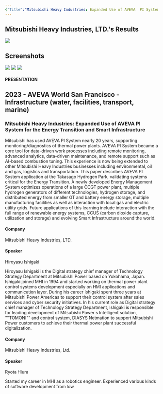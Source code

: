 ```yaml
---
{"Title":"Mitsubishi Heavy Industries: Expanded Use of AVEVA  PI System  for the Energy Transition and Smart Infrastructure","year":2023,"Industry":"Transportation","URL":"https://resources.osisoft.com/presentations/mitsubishi-heavy-industries--expanded-use-of-aveva%E2%84%A2-pi-system%E2%84%A2-for-the-energy-transition-and-smart-infrastructure/","PDF":"https://cdn.osisoft.com/osi/presentations/2023-AVEVA-San-Francisco/UC23NA-3INF02-MitsubishiHeavyIndustries-Ishigaki-MHI.pdf","Company":"Mitsubishi Heavy Industries, LTD.","Keywords":["Data diode","Sustainability","Electrolyzer","Battery","Hydrogen"],"dg-publish":true,"permalink":"/aveva/customer-stories/2023/2023-mitsubishi-heavy-industries-ltd-mitsubishi-heavy-industries-expanded-use-of-aveva-pi-system-for-the-energy-transition-and-smart-infrastructure/","dgPassFrontmatter":true}
---
```


## Mitsubishi Heavy Industries, LTD.'s Results
![](https://i.imgur.com/uY1Z9Xq.jpeg)

## Screenshots
![](https://i.imgur.com/jYrjpj2.png)
![](https://i.imgur.com/qha8DEt.png)
![](https://i.imgur.com/spgkPMO.png)

#### PRESENTATION

## 2023 - AVEVA World San Francisco - Infrastructure (water, facilities, transport, marine)

### Mitsubishi Heavy Industries: Expanded Use of AVEVA PI System for the Energy Transition and Smart Infrastructure

Mitsubishi has used AVEVA PI System nearly 20 years, supporting monitoring/diagnostics of thermal power plants. AVEVA PI System became a core tool for data-driven work processes including remote monitoring, advanced analytics, data-driven maintenance, and remote support such as AI-based combustion tuning. This experience is now being extended to other Mitsubishi Heavy Industries businesses including environmental, oil and gas, logistics and transportation. This paper describes AVEVA PI System application at the Takasago Hydrogen Park, validating systems critical for the Energy Transition. A newly developed Energy Management System optimizes operations of a large CCGT power plant, multiple hydrogen generators of different technologies, hydrogen storage, and distributed energy from smaller GT and battery energy storage, multiple manufacturing facilities as well as interaction with local gas and electric utility grids. Future applications of this learning include interaction with the full range of renewable energy systems, CCUS (carbon dioxide capture, utilization and storage) and evolving Smart Infrastructure around the world.

#### Company

Mitsubishi Heavy Industries, LTD.

#### Speaker

Hiroyasu Ishigaki

Hiroyasu Ishigaki is the Digital strategy chief manager of Technology Strategy Department at Mitsubishi Power based on Yokohama, Japan. Ishigaki joined MHI in 1994 and started working on thermal power plant control systems development especially on HMI applications and communication layer. During his career Ishigaki spent three years at Mitsubishi Power Americas to support their control system after sales services and cyber security initiatives. In his current role as Digital strategy chief manager of Technology Strategy Department, Ishigaki is responsible for leading development of Mitsubishi Power s Intelligent solution, ""TOMONI"" and control system, DIASYS Netmation to support Mitsubishi Power customers to achieve their thermal power plant successful digitalization.

#### Company

Mitsubishi Heavy Industries, Ltd.

#### Speaker

Ryota Hiura

Started my career in MHI as a robotics engineer. Experienced various kinds of software development from low